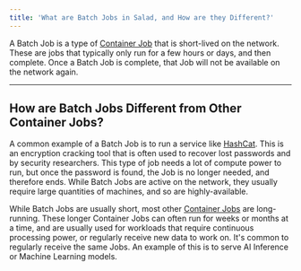 ```yaml
---
title: 'What are Batch Jobs in Salad, and How are they Different?'
---
```


A Batch Job is a type of [Container Job](https://Community.salad.com/new-feature-container-environments-now-available/)
that is short-lived on the network. These are jobs that typically only run for a few hours or days, and then complete.
Once a Batch Job is complete, that Job will not be available on the network again.

---

## **How are Batch Jobs Different from Other Container Jobs?**

A common example of a Batch Job is to run a service like [HashCat](https://hardcidr.com/posts/saladcat/). This is an
encryption cracking tool that is often used to recover lost passwords and by security researchers. This type of job
needs a lot of compute power to run, but once the password is found, the Job is no longer needed, and therefore ends.
While Batch Jobs are active on the network, they usually require large quantities of machines, and so are
highly-available.

While Batch Jobs are usually short, most other
[Container Jobs](https://Community.salad.com/new-feature-container-environments-now-available/) are long-running. These
longer Container Jobs can often run for weeks or months at a time, and are usually used for workloads that require
continuous processing power, or regularly receive new data to work on. It's common to regularly receive the same Jobs.
An example of this is to serve AI Inference or Machine Learning models.
